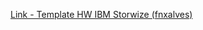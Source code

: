 [Link - Template HW IBM Storwize (fnxalves)](https://github.com/fnxalves/Zabbix-templates/tree/master/ibm-storwize-perf)
